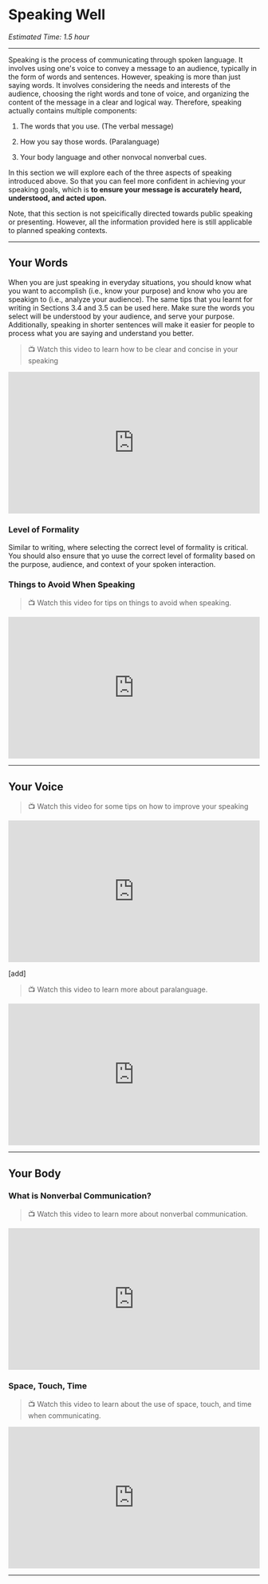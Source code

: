 # Speaking Well
*Estimated Time: 1.5 hour*

---

Speaking is the process of communicating through spoken language. It involves using one's voice to convey a message to an audience, typically in the form of words and sentences. However, speaking is more than just saying words. It involves considering the needs and interests of the audience, choosing the right words and tone of voice, and organizing the content of the message in a clear and logical way. Therefore, speaking actually contains multiple components:

1) The words that you use. (The verbal message)

2) How you say those words. (Paralanguage)

3) Your body language and other nonvocal nonverbal cues.

In this section we will explore each of the three aspects of speaking introduced above. So that you can feel more confident in achieving your speaking goals, which is **to ensure your message is accurately heard, understood, and acted upon.**

Note, that this section is not speicifically directed towards public speaking or presenting. However, all the information provided here is still applicable to planned speaking contexts.

---

## Your Words

When you are just speaking in everyday situations, you should know what you want to accomplish (i.e., know your purpose) and know who you are speakign to (i.e., analyze your audience). The same tips that you learnt for writing in Sections 3.4 and 3.5 can be used here. Make sure the words you select will be understood by your audience, and serve your purpose. Additionally, speaking in shorter sentences will make it easier for people to process what you are saying and understand you better.


> 📺 Watch this video to learn how to be clear and concise in your speaking

<div style="position: relative; padding-bottom: 56.25%; height: 0;"><iframe src="https://www.youtube.com/embed/QBrtY48kaus" title="YouTube video player" frameborder="0" allow="accelerometer; autoplay; clipboard-write; encrypted-media; gyroscope; picture-in-picture" allowfullscreen style="position: absolute; top: 0; left: 0; width: 100%; height: 100%;"></iframe></div>

### Level of Formality

Similar to writing, where selecting the correct level of formality is critical. You should also ensure that yo uuse the correct level of formality based on the purpose, audience, and context of your spoken interaction.




### Things to Avoid When Speaking

> 📺 Watch this video for tips on things to avoid when speaking.

<div style="position: relative; padding-bottom: 56.25%; height: 0;"><iframe src="https://www.youtube.com/embed/oRTKJ3CcOMM" title="YouTube video player" frameborder="0" allow="accelerometer; autoplay; clipboard-write; encrypted-media; gyroscope; picture-in-picture" allowfullscreen style="position: absolute; top: 0; left: 0; width: 100%; height: 100%;"></iframe></div>

---

## Your Voice 

> 📺 Watch this video for some tips on how to improve your speaking

<div style="position: relative; padding-bottom: 56.25%; height: 0;"><iframe src="https://www.youtube.com/embed/eIho2S0ZahI" title="YouTube video player" frameborder="0" allow="accelerometer; autoplay; clipboard-write; encrypted-media; gyroscope; picture-in-picture" allowfullscreen style="position: absolute; top: 0; left: 0; width: 100%; height: 100%;"></iframe></div>

[add]

> 📺 Watch this video to learn more about paralanguage.

<div style="position: relative; padding-bottom: 56.25%; height: 0;"><iframe src="https://www.youtube.com/embed/zhkeK_yY354" title="YouTube video player" frameborder="0" allow="accelerometer; autoplay; clipboard-write; encrypted-media; gyroscope; picture-in-picture" allowfullscreen style="position: absolute; top: 0; left: 0; width: 100%; height: 100%;"></iframe></div>

---

## Your Body

### What is Nonverbal Communication?

> 📺 Watch this video to learn more about nonverbal communication.

<div style="position: relative; padding-bottom: 56.25%; height: 0;"><iframe src="https://www.youtube.com/embed/XhhkhpK-3L4" title="YouTube video player" frameborder="0" allow="accelerometer; autoplay; clipboard-write; encrypted-media; gyroscope; picture-in-picture" allowfullscreen style="position: absolute; top: 0; left: 0; width: 100%; height: 100%;"></iframe></div>


### Space, Touch, Time

> 📺 Watch this video to learn about the use of space, touch, and time when communicating.

<div style="position: relative; padding-bottom: 56.25%; height: 0;"><iframe src="https://www.youtube.com/embed/yGcnqqrj3Os" title="YouTube video player" frameborder="0" allow="accelerometer; autoplay; clipboard-write; encrypted-media; gyroscope; picture-in-picture" allowfullscreen style="position: absolute; top: 0; left: 0; width: 100%; height: 100%;"></iframe></div>

---


